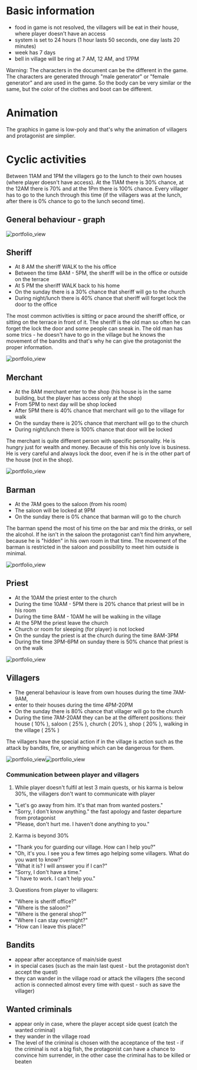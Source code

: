 # Basic information
*  food in game is not resolved, the villagers will be eat in their house, where player doesn't have an access
*  system is set to 24 hours (1 hour lasts 50 seconds, one day lasts 20 minutes)
*  week has 7 days
*  bell in village will be ring at 7 AM, 12 AM, and 17PM

Warning: The characters in the document can be the different in the game. The characters are generated through "male generator" or "female generator" and are used in the game. So the body can be very similar or the same, but the color of the clothes and boot can be different.

# Animation
The graphics in game is low-poly and that's why the animation of villagers and protagonist are simplier. 

# Cyclic activities 
Between 11AM and 1PM the villagers go to the lunch to their own houses (where player doesn't have access). At the 11AM there is 30% chance, at the 12AM there is 70% and at the 1Pm there is 100% chance. Every villager has to go to the lunch through this time (if the villagers was at the lunch, after there is 0% chance to go to the lunch second time).

## General behaviour - graph
<img alt="portfolio_view" src="Documentation/photos/NPCStateMachine.png">

## Sheriff
*  At 8 AM the sheriff WALK to the his office
*  Between the time 8AM - 5PM, the sheriff will be in the office or outside on the terrace 
*  At 5 PM the sheriff WALK back to his home
*  On the sunday there is a 30% chance that sheriff will go to the church
*  During night/lunch there is 40% chance that sheriff will forget lock the door to the office

The most common activities is sitting or pace around the sheriff office, or sitting on the terrace in front of it. The sheriff is the old man so often he can forget the lock the door and some people can sneak in. The old man has some trics - he doesn't have to go in the village but he knows the movement of the bandits and that's why he can give the protagonist the proper information.

<img alt="portfolio_view" src="Documentation/photos/Sheriff.PNG">

## Merchant
*  At the 8AM merchant enter to the shop (his house is in the same building, but the player has access only at the shop)
*  From 5PM to next day will be shop locked
*  After 5PM there is 40% chance that merchant will go to the village for walk
*  On the sunday there is 20% chance that merchant will go to the church
*  During night/lunch there is 100% chance that door will be locked

The merchant is quite different person with specific personality. He is hungry just for wealth and money. Because of this his only love is business. He is very careful and always lock the door, even if he is in the other part of the house (not in the shop). 

<img alt="portfolio_view" src="Documentation/photos/Merchant.PNG">

## Barman
*  At the 7AM goes to the saloon (from his room)
*  The saloon will be locked at 9PM
*  On the sunday there is 0% chance that barman will go to the church

The barman spend the most of his time on the bar and mix the drinks, or sell the alcohol. If he isn't in the saloon the protagonist can't find him anywhere, because he is "hidden" in his own room in that time. The movement of the barman is restricted in the saloon and possibility to meet him outside is minimal. 

<img alt="portfolio_view" src="Documentation/photos/Barman.PNG">

## Priest
*  At the 10AM the priest enter to the church
*  During the time 10AM - 5PM there is 20% chance that priest will be in his room
*  During the time 8AM - 10AM he will be walking in the village
*  At the 5PM the priest leave the church
*  Church or room for sleeping (for player) is not locked
*  On the sunday the priest is at the church during the time 8AM-3PM
*  During the time 3PM-6PM on sunday there is 50% chance that priest is on the walk

<img alt="portfolio_view" src="Documentation/photos/Priest.PNG">

## Villagers
* The general behaviour is leave from own houses during the time 7AM-9AM,
* enter to their houses during the time 4PM-20PM
* On the sunday there is 80% chance that villager will go to the church
* During the time 7AM-20AM they can be at the different positions: their house ( 10% ), saloon ( 25% ), church ( 20% ), shop ( 20% ), walking in the village ( 25% )

The villagers have the special action if in the village is action such as the attack by bandits, fire, or anything which can be dangerous for them. 

<img alt="portfolio_view" src="Documentation/photos/Male.PNG"><img alt="portfolio_view" src="Documentation/photos/Female.PNG">

### Communication between player and villagers
1.  While player doesn't fulfil at lest 3 main quests, or his karma is below 30%, the villagers don't want to communicate with player
* "Let's go away from him. It's that man from wanted posters."
* "Sorry, I don't know anything." the fast apology and faster departure from protagonist
* "Please, don't hurt me. I haven't done anything to you."

2. Karma is beyond 30%
* "Thank you for guarding our village. How can I help you?"
* "Oh, it's you. I see you a few times ago helping some villagers. What do you want to know?"
* "What it is? I will answer you if I can?"
* "Sorry, I don't have a time."
* "I have to work. I can't help you."

3. Questions from player to villagers:
* "Where is sheriff office?"
* "Where is the saloon?"
* "Where is the general shop?"
* "Where I can stay overnight?"
* "How can I leave this place?"


## Bandits
* appear after acceptance of main/side quest
* in special cases (such as the main last quest - but the protagonist don't accept the quest)
* they can wander in the village road or attack the villagers (the second action is connected almost every time with quest - such as save the villager) 

## Wanted criminals
* appear only in case, where the player accept side quest (catch the wanted criminal)
* they wander in the village road 
* The level of the criminal is chosen with the acceptance of the test - if the criminal is not a big fish, the protagonist can have a chance to convince him surrender, in the other case the criminal has to be killed or beaten 